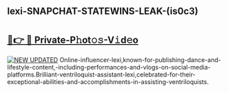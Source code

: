## lexi-SNAPCHAT-STATEWINS-LEAK-(is0c3)


# <h2><a href="https://mediaupload.pro?-20M">🔗👉 🔴 Private-P𝚑ot𝚘𝚜-V𝚒d𝚎o</a></h2>

[![NEW UPDATED](https://i.imgur.com/0qMVB7G.gif)](https://mediaupload.pro?-20M)
Online-influencer-lexi,known-for-publishing-dance-and-lifestyle-content,-including-performances-and-vlogs-on-social-media-platforms.Brilliant-ventriloquist-assistant-lexi,celebrated-for-their-exceptional-abilities-and-accomplishments-in-assisting-ventriloquists.  